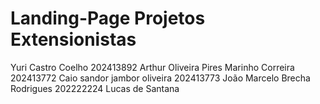 # Landing-Page Projetos Extensionistas

Yuri Castro Coelho 202413892
Arthur Oliveira Pires Marinho Correira 202413772
Caio sandor jambor oliveira 202413773
João Marcelo Brecha Rodrigues 202222224
Lucas de Santana 
